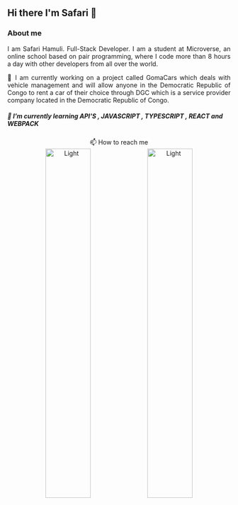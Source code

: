 ## Hi there I'm Safari 👋

 ### About me <br />
<p align="justify">
  I am Safari Hamuli. Full-Stack Developer. I am a student at Microverse, an online school based on pair programming, where I code more than 8 hours a day with other developers from all over the world.
</p>
<p align="justify">
  🔭 I am currently working on a project called GomaCars which deals with vehicle management and will allow anyone in the Democratic Republic of Congo to rent a car of their choice through DGC which is a service provider company located in the Democratic Republic of Congo.

##### 🌱 I’m currently learning  API'S , JAVASCRIPT , TYPESCRIPT , REACT and WEBPACK
 
<p align="center">
  📫 How to reach me<br/>
  <a href = "https://twitter.com/DanielSafari143"><img alt="Light" src="[https://icons8.com/icon/13963/twitter](https://img.icons8.com/color/512/twitter--v1.png)" width="45%"></a>
 <a href = "https://twitter.com/DanielSafari143"><img alt="Light" src="[https://icons8.com/icon/13963/twitter](https://img.icons8.com/color/512/twitter--v1.png)" width="45%"></a>
</p>
 
<!--
**danielsafari143/danielsafari143** is a ✨ _special_ ✨ repository because its `README.md` (this file) appears on your GitHub profile.



- 👯 I’m looking to collaborate on ...
- 🤔 I’m looking for help with ...
- 💬 Ask me about ...
- 😄 Pronouns: ...
- ⚡ Fun fact: ...
-->
